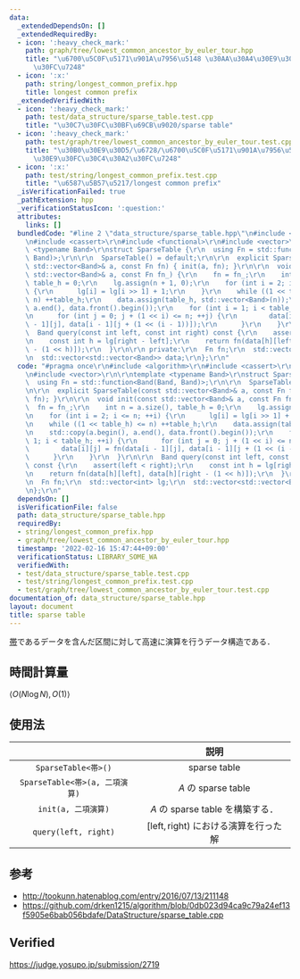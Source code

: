 ```yaml
---
data:
  _extendedDependsOn: []
  _extendedRequiredBy:
  - icon: ':heavy_check_mark:'
    path: graph/tree/lowest_common_ancestor_by_euler_tour.hpp
    title: "\u6700\u5C0F\u5171\u901A\u7956\u5148 \u30AA\u30A4\u30E9\u30FC\u30C4\u30A2\
      \u30FC\u7248"
  - icon: ':x:'
    path: string/longest_common_prefix.hpp
    title: longest common prefix
  _extendedVerifiedWith:
  - icon: ':heavy_check_mark:'
    path: test/data_structure/sparse_table.test.cpp
    title: "\u30C7\u30FC\u30BF\u69CB\u9020/sparse table"
  - icon: ':heavy_check_mark:'
    path: test/graph/tree/lowest_common_ancestor_by_euler_tour.test.cpp
    title: "\u30B0\u30E9\u30D5/\u6728/\u6700\u5C0F\u5171\u901A\u7956\u5148 \u30AA\u30A4\
      \u30E9\u30FC\u30C4\u30A2\u30FC\u7248"
  - icon: ':x:'
    path: test/string/longest_common_prefix.test.cpp
    title: "\u6587\u5B57\u5217/longest common prefix"
  _isVerificationFailed: true
  _pathExtension: hpp
  _verificationStatusIcon: ':question:'
  attributes:
    links: []
  bundledCode: "#line 2 \"data_structure/sparse_table.hpp\"\n#include <algorithm>\r\
    \n#include <cassert>\r\n#include <functional>\r\n#include <vector>\r\n\r\ntemplate\
    \ <typename Band>\r\nstruct SparseTable {\r\n  using Fn = std::function<Band(Band,\
    \ Band)>;\r\n\r\n  SparseTable() = default;\r\n\r\n  explicit SparseTable(const\
    \ std::vector<Band>& a, const Fn fn) { init(a, fn); }\r\n\r\n  void init(const\
    \ std::vector<Band>& a, const Fn fn_) {\r\n    fn = fn_;\r\n    int n = a.size(),\
    \ table_h = 0;\r\n    lg.assign(n + 1, 0);\r\n    for (int i = 2; i <= n; ++i)\
    \ {\r\n      lg[i] = lg[i >> 1] + 1;\r\n    }\r\n    while ((1 << table_h) <=\
    \ n) ++table_h;\r\n    data.assign(table_h, std::vector<Band>(n));\r\n    std::copy(a.begin(),\
    \ a.end(), data.front().begin());\r\n    for (int i = 1; i < table_h; ++i) {\r\
    \n      for (int j = 0; j + (1 << i) <= n; ++j) {\r\n        data[i][j] = fn(data[i\
    \ - 1][j], data[i - 1][j + (1 << (i - 1))]);\r\n      }\r\n    }\r\n  }\r\n\r\n\
    \  Band query(const int left, const int right) const {\r\n    assert(left < right);\r\
    \n    const int h = lg[right - left];\r\n    return fn(data[h][left], data[h][right\
    \ - (1 << h)]);\r\n  }\r\n\r\n private:\r\n  Fn fn;\r\n  std::vector<int> lg;\r\
    \n  std::vector<std::vector<Band>> data;\r\n};\r\n"
  code: "#pragma once\r\n#include <algorithm>\r\n#include <cassert>\r\n#include <functional>\r\
    \n#include <vector>\r\n\r\ntemplate <typename Band>\r\nstruct SparseTable {\r\n\
    \  using Fn = std::function<Band(Band, Band)>;\r\n\r\n  SparseTable() = default;\r\
    \n\r\n  explicit SparseTable(const std::vector<Band>& a, const Fn fn) { init(a,\
    \ fn); }\r\n\r\n  void init(const std::vector<Band>& a, const Fn fn_) {\r\n  \
    \  fn = fn_;\r\n    int n = a.size(), table_h = 0;\r\n    lg.assign(n + 1, 0);\r\
    \n    for (int i = 2; i <= n; ++i) {\r\n      lg[i] = lg[i >> 1] + 1;\r\n    }\r\
    \n    while ((1 << table_h) <= n) ++table_h;\r\n    data.assign(table_h, std::vector<Band>(n));\r\
    \n    std::copy(a.begin(), a.end(), data.front().begin());\r\n    for (int i =\
    \ 1; i < table_h; ++i) {\r\n      for (int j = 0; j + (1 << i) <= n; ++j) {\r\n\
    \        data[i][j] = fn(data[i - 1][j], data[i - 1][j + (1 << (i - 1))]);\r\n\
    \      }\r\n    }\r\n  }\r\n\r\n  Band query(const int left, const int right)\
    \ const {\r\n    assert(left < right);\r\n    const int h = lg[right - left];\r\
    \n    return fn(data[h][left], data[h][right - (1 << h)]);\r\n  }\r\n\r\n private:\r\
    \n  Fn fn;\r\n  std::vector<int> lg;\r\n  std::vector<std::vector<Band>> data;\r\
    \n};\r\n"
  dependsOn: []
  isVerificationFile: false
  path: data_structure/sparse_table.hpp
  requiredBy:
  - string/longest_common_prefix.hpp
  - graph/tree/lowest_common_ancestor_by_euler_tour.hpp
  timestamp: '2022-02-16 15:47:44+09:00'
  verificationStatus: LIBRARY_SOME_WA
  verifiedWith:
  - test/data_structure/sparse_table.test.cpp
  - test/string/longest_common_prefix.test.cpp
  - test/graph/tree/lowest_common_ancestor_by_euler_tour.test.cpp
documentation_of: data_structure/sparse_table.hpp
layout: document
title: sparse table
---
```


[帯](../../.verify-helper/docs/static/algebraic_structure.md)であるデータを含んだ区間に対して高速に演算を行うデータ構造である．


## 時間計算量

$\langle O(N\log{N}), O(1) \rangle$


## 使用法

||説明|
|:--:|:--:|
|`SparseTable<帯>()`|sparse table|
|`SparseTable<帯>(a, 二項演算)`|$A$ の sparse table|
|`init(a, 二項演算)`|$A$ の sparse table を構築する．|
|`query(left, right)`|$[\mathrm{left}, \mathrm{right})$ における演算を行った解|


## 参考

- http://tookunn.hatenablog.com/entry/2016/07/13/211148
- https://github.com/drken1215/algorithm/blob/0db023d94ca9c79a24ef13f5905e6bab056bdafe/DataStructure/sparse_table.cpp


## Verified

https://judge.yosupo.jp/submission/2719

